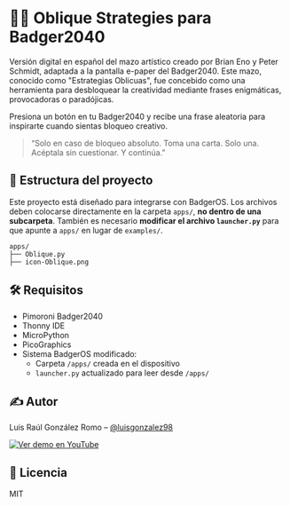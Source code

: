 # 🧠🎴 Oblique Strategies para Badger2040

Versión digital en español del mazo artístico creado por Brian Eno y Peter Schmidt, adaptada a la pantalla e-paper del Badger2040. Este mazo, conocido como "Estrategias Oblicuas", fue concebido como una herramienta para desbloquear la creatividad mediante frases enigmáticas, provocadoras o paradójicas.

Presiona un botón en tu Badger2040 y recibe una frase aleatoria para inspirarte cuando sientas bloqueo creativo.

> “Solo en caso de bloqueo absoluto. Toma una carta. Solo una. Acéptala sin cuestionar. Y continúa.”

## 📂 Estructura del proyecto

Este proyecto está diseñado para integrarse con BadgerOS. Los archivos deben colocarse directamente en la carpeta `apps/`, **no dentro de una subcarpeta**. También es necesario **modificar el archivo `launcher.py`** para que apunte a `apps/` en lugar de `examples/`.

```
apps/
├── Oblique.py
├── icon-Oblique.png
```

## 🛠️ Requisitos
- Pimoroni Badger2040
- Thonny IDE
- MicroPython
- PicoGraphics
- Sistema BadgerOS modificado:
  - Carpeta `/apps/` creada en el dispositivo
  - `launcher.py` actualizado para leer desde `/apps/`

## ✍️ Autor
Luis Raúl González Romo – [@luisgonzalez98](https://www.linkedin.com/in/luis-raul-gonzalez-romo/)

[![Ver demo en YouTube](https://img.youtube.com/vi/t72oaRMu9TM/hqdefault.jpg)](https://youtube.com/shorts/t72oaRMu9TM?feature=share)

## 📄 Licencia
MIT
